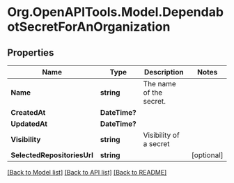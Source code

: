 # Org.OpenAPITools.Model.DependabotSecretForAnOrganization

## Properties

Name | Type | Description | Notes
------------ | ------------- | ------------- | -------------
**Name** | **string** | The name of the secret. | 
**CreatedAt** | **DateTime?** |  | 
**UpdatedAt** | **DateTime?** |  | 
**Visibility** | **string** | Visibility of a secret | 
**SelectedRepositoriesUrl** | **string** |  | [optional] 

[[Back to Model list]](../README.md#documentation-for-models) [[Back to API list]](../README.md#documentation-for-api-endpoints) [[Back to README]](../README.md)

